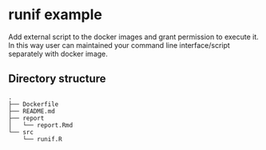 # runif example

Add external script to the docker images and grant permission to execute it. In this way user can maintained your command line interface/script separately with docker image.

## Directory structure

```
.
├── Dockerfile
├── README.md
├── report
│   └── report.Rmd
└── src
    └── runif.R
```